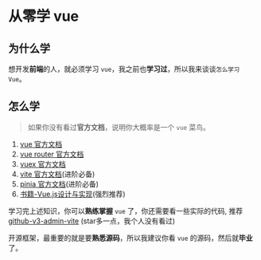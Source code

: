 # 从零学 vue


## 为什么学

想开发**前端**的人，就必须学习 `vue`，我之前也**学习过**，所以我来谈谈`怎么学习 Vue`。

## 怎么学

> 如果你没有看过**官方文档**，说明你大概率是一个 `vue` 菜鸟。

1. [vue 官方文档](https://cn.vuejs.org/)
2. [vue router 官方文档](https://router.vuejs.org/zh/)
3. [vuex 官方文档](https://vuex.vuejs.org/zh/)
4. [vite 官方文档](https://cn.vitejs.dev/)(进阶必备)
5. [pinia 官方文档](https://pinia.vuejs.org/zh/)(进阶必备)
6. [书籍-Vue.js设计与实现](https://book.douban.com/subject/35768338/)(强烈推荐)

学习完上述知识，你可以**熟练掌握** `vue` 了，你还需要看一些实际的代码, 推荐[github-v3-admin-vite](https://github.com/un-pany/v3-admin-vite) (star多一点，我个人没有看过)

开源框架，最重要的就是要**熟悉源码**，所以我建议你看 `vue` 的源码，然后就**毕业**了。


